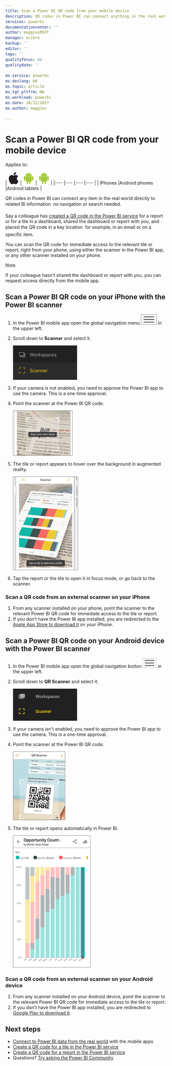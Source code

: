 ```yaml
---
title: Scan a Power BI QR code from your mobile device
description: QR codes in Power BI can connect anything in the real world directly to related BI information in the Power BI mobile app for iPhones and Android devices.
services: powerbi
documentationcenter: ''
author: maggiesMSFT
manager: erikre
backup: ''
editor: ''
tags: ''
qualityfocus: no
qualitydate: ''

ms.service: powerbi
ms.devlang: NA
ms.topic: article
ms.tgt_pltfrm: NA
ms.workload: powerbi
ms.date: 10/12/2017
ms.author: maggies

---
```

# Scan a Power BI QR code from your mobile device
Applies to:

| ![iPhone](media/powerbi-mobile-qr-code-for-tile/ios-logo-40-px.png) | ![Android phone](media/powerbi-mobile-qr-code-for-tile/android-logo-40-px.png) | ![Android tablet](media/powerbi-mobile-qr-code-for-tile/android-logo-40-px.png) |
|:--- |:--- |:--- |:--- |
| iPhones |Android phones |Android tablets |

QR codes in Power BI can connect any item in the real world directly to related BI information &#151; no navigation or search needed.

Say a colleague has [created a QR code in the Power BI service](service-create-qr-code-for-tile.md) for a report or for a tile in a dashboard, shared the dashboard or report with you, and placed the QR code in a key location &#151; for example, in an email or on a specific item. 

You can scan the QR code for immediate access to the relevant tile or report, right from your phone, using either the scanner in the Power BI app, or any other scanner installed on your phone. 

> [!NOTE]
> If your colleague hasn't shared the dashboard or report with you, you can request access directly from the mobile app.
> 
> 

## Scan a Power BI QR code on your iPhone with the Power BI scanner
1. In the Power BI mobile app open the global navigation menu ![](media/powerbi-mobile-qr-code-for-tile/power-bi-iphone-global-nav-button.png) in the upper left. 
2. Scroll down to **Scanner** and select it. 
   
    ![](media/powerbi-mobile-qr-code-for-tile/power-bi-iphone-scanner-menu.png)
3. If your camera is not enabled, you need to approve the Power BI app to use the camera. This is a one-time approval. 
4. Point the scanner at the Power BI QR code. 
   
    ![](media/powerbi-mobile-qr-code-for-tile/power-bi-align-qr-code.png)
5. The tile or report appears to hover over the background in augmented reality.
   
    ![](media/powerbi-mobile-qr-code-for-tile/power-bi-ios-qr-ar-scanner.png)
6. Tap the report or the tile to open it in focus mode, or go back to the scanner.

### Scan a QR code from an external scanner on your iPhone
1. From any scanner installed on your phone, point the scanner to the relevant Power BI QR code for immediate access to the tile or report. 
2. If you don’t have the Power BI app installed, you are redirected to the [Apple App Store to download it](http://go.microsoft.com/fwlink/?LinkId=522062) on your iPhone.

## Scan a Power BI QR code on your Android device with the Power BI scanner
1. In the Power BI mobile app open the global navigation button ![](media/powerbi-mobile-qr-code-for-tile/power-bi-android-global-nav-icon.png) in the upper left. 
2. Scroll down to **QR Scanner** and select it.
   
    ![](media/powerbi-mobile-qr-code-for-tile/power-bi-android-scanner-menu.png)
3. If your camera isn't enabled, you need to approve the Power BI app to use the camera. This is a one-time approval. 
4. Point the scanner at the Power BI QR code. 
   
    ![](media/powerbi-mobile-qr-code-for-tile/PBI_iPh_QRScan.png)
5. The tile or report opens automatically in Power BI.
   
    ![](media/powerbi-mobile-qr-code-for-tile/power-bi-android-tile.png)

### Scan a QR code from an external scanner on your Android device
1. From any scanner installed on your Android device, point the scanner to the relevant Power BI QR code for immediate access to the tile or report. 
2. If you don’t have the Power BI app installed, you are redirected to [Google Play to download it](http://go.microsoft.com/fwlink/?LinkID=544867). 

## Next steps
* [Connect to Power BI data from the real world](powerbi-mobile-data-in-real-world-context.md) with the mobile apps
* [Create a QR code for a tile in the Power BI service](service-create-qr-code-for-tile.md)
* [Create a QR code for a report in the Power BI service](service-create-qr-code-for-report.md)
* Questions? [Try asking the Power BI Community](http://community.powerbi.com/)

